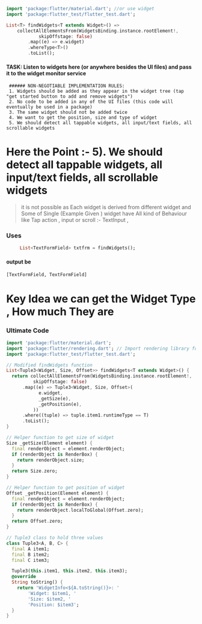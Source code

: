 ```dart
import 'package:flutter/material.dart'; //or use widget
import 'package:flutter_test/flutter_test.dart';

List<T> findWidgets<T extends Widget>() =>
    collectAllElementsFrom(WidgetsBinding.instance.rootElement!,
            skipOffstage: false)
        .map((e) => e.widget)
        .whereType<T>()
        .toList();
```
#### TASK: Listen to widgets here (or anywhere besides the UI files) and pass it to the widget monitor service
    
     ###### NON-NEGOTIABLE IMPLEMENTATION RULES:
     1. Widgets should be added as they appear in the widget tree (tap "get started button to add and remove widgets")
     2. No code to be added in any of the UI files (this code will eventually be used in a package)
     3. The same widget should not be added twice
     4. We want to get the position, size and type of widget
     5. We should detect all tappable widgets, all input/text fields, all scrollable widgets

# Here the Point :-    5). We should detect all tappable widgets, all input/text fields, all scrollable widgets
> it is not possible as Each widget is derived from different widget and Some of Single (Example Given ) widget have All kind of Behaviour like Tap action , input or scroll :- TextInput ,

### Uses 
```dart
     List<TextFormField> txtfrm = findWidgets();
```
#### output be
```bash
[TextFormField, TextFormField]
```

# Key Idea we can get the <T> Widget Type , How much They are 

### Ultimate Code 
```dart
import 'package:flutter/material.dart';
import 'package:flutter/rendering.dart'; // Import rendering library for RenderObject
import 'package:flutter_test/flutter_test.dart';

// Modified findWidgets function
List<Tuple3<Widget, Size, Offset>> findWidgets<T extends Widget>() {
  return collectAllElementsFrom(WidgetsBinding.instance.rootElement!,
          skipOffstage: false)
      .map((e) => Tuple3<Widget, Size, Offset>(
            e.widget,
            _getSize(e),
            _getPosition(e),
          ))
      .where((tuple) => tuple.item1.runtimeType == T)
      .toList();
}

// Helper function to get size of widget
Size _getSize(Element element) {
  final renderObject = element.renderObject;
  if (renderObject is RenderBox) {
    return renderObject.size;
  }
  return Size.zero;
}

// Helper function to get position of widget
Offset _getPosition(Element element) {
  final renderObject = element.renderObject;
  if (renderObject is RenderBox) {
    return renderObject.localToGlobal(Offset.zero);
  }
  return Offset.zero;
}

// Tuple3 class to hold three values
class Tuple3<A, B, C> {
  final A item1;
  final B item2;
  final C item3;

  Tuple3(this.item1, this.item2, this.item3);
  @override
  String toString() {
    return 'WidgetInfo<${A.toString()}>: '
        'Widget: $item1, '
        'Size: $item2, '
        'Position: $item3';
  }
}
```

